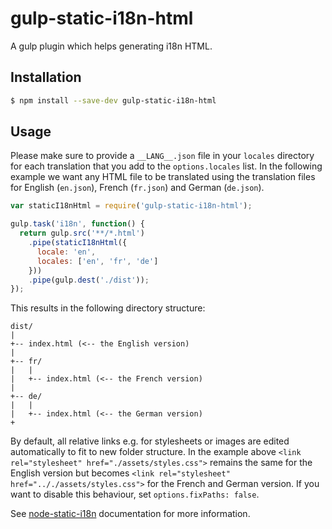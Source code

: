 # gulp-static-i18n-html
A gulp plugin which helps generating i18n HTML.



## Installation

```sh
$ npm install --save-dev gulp-static-i18n-html
```



## Usage

Please make sure to provide a `__LANG__.json` file in your `locales` directory for each translation that you add to the `options.locales` list. In the following example we want any HTML file to be translated using the translation files for English (`en.json`), French (`fr.json`) and German (`de.json`).

```javascript
var staticI18nHtml = require('gulp-static-i18n-html');

gulp.task('i18n', function() {
  return gulp.src('**/*.html')
    .pipe(staticI18nHtml({
      locale: 'en',
      locales: ['en', 'fr', 'de']
    }))
    .pipe(gulp.dest('./dist'));
});
```

This results in the following directory structure:

```
dist/
|
+-- index.html (<-- the English version)
|
+-- fr/
|   |
|   +-- index.html (<-- the French version)
|
+-- de/
|   |
|   +-- index.html (<-- the German version)
+
```
By default, all relative links e.g. for stylesheets or images are edited automatically to fit to new folder structure. In the example above
```<link rel="stylesheet" href="./assets/styles.css">```
remains the same for the English version but becomes
```<link rel="stylesheet" href=".././assets/styles.css">```
for the French and German version. If you want to disable this behaviour, set `options.fixPaths: false`.

See [node-static-i18n](https://github.com/claudetech/node-static-i18n) documentation for more information.

